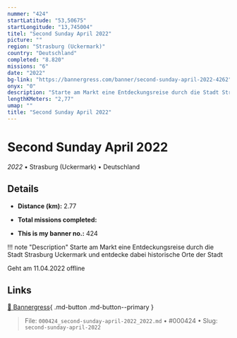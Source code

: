 ```yaml
---
nummer: "424"
startLatitude: "53,50675"
startLongitude: "13,745004"
titel: "Second Sunday April 2022"
picture: ""
region: "Strasburg (Uckermark)"
country: "Deutschland"
completed: "8.820"
missions: "6"
date: "2022"
bg-link: "https://bannergress.com/banner/second-sunday-april-2022-4262"
onyx: "0"
description: "Starte am Markt eine Entdeckungsreise durch die Stadt Strasburg Uckermark und entdecke dabei historische Orte der Stadt\n\nGeht am 11.04.2022 offline"
lengthKMeters: "2,77"
umap: ""
title: "Second Sunday April 2022"
---
```

# Second Sunday April 2022

*2022* • Strasburg (Uckermark) • Deutschland



## Details
- **Distance (km):** 2.77

- **Total missions completed:** 
- **This is my banner no.:** 424


!!! note "Description"
    Starte am Markt eine Entdeckungsreise durch die Stadt Strasburg Uckermark und entdecke dabei historische Orte der Stadt

Geht am 11.04.2022 offline



## Links
[🔗 Bannergress](https://bannergress.com/banner/second-sunday-april-2022-4262){ .md-button .md-button--primary }



> File: `000424_second-sunday-april-2022_2022.md` • #000424 • Slug: `second-sunday-april-2022`
